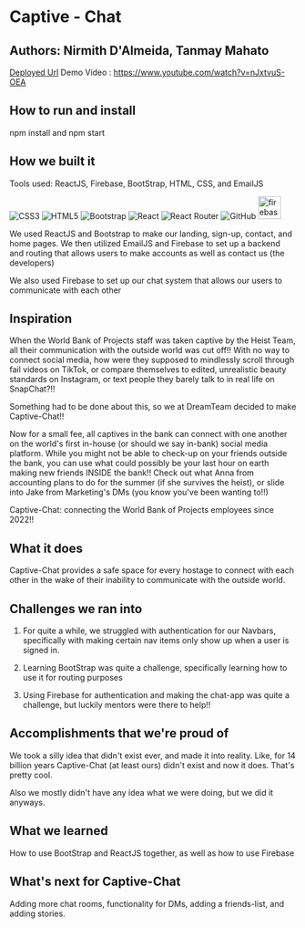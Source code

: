 # Captive - Chat


## Authors: Nirmith D'Almeida, Tanmay Mahato
[Deployed Url](https://merry-beignet-17ea28.netlify.app/)
Demo Video : https://www.youtube.com/watch?v=nJxtvuS-OEA

## How to run and install
npm install and npm start


## How we built it
Tools used: ReactJS, Firebase, BootStrap, HTML, CSS, and EmailJS

![CSS3](https://img.shields.io/badge/css3-%231572B6.svg?logo=css3&logoColor=white&style=for-the-badge)
![HTML5](https://img.shields.io/badge/html5-%23E34F26.svg?logo=html5&logoColor=white&style=for-the-badge)
![Bootstrap](https://img.shields.io/badge/bootstrap-%23563D7C.svg?logo=bootstrap&logoColor=white&style=for-the-badge)
![React](https://img.shields.io/badge/react-%2320232a.svg?logo=react&logoColor=%2361DAFB&style=for-the-badge)
![React Router](https://img.shields.io/badge/React_Router-CA4245?logo=react-router&logoColor=white&style=for-the-badge)
![GitHub](https://img.shields.io/badge/github-%23121011.svg?logo=github&logoColor=white&style=for-the-badge)
<a href="https://firebase.google.com/" target="_blank" rel="noreferrer"> <img src="https://www.vectorlogo.zone/logos/firebase/firebase-icon.svg" alt="firebase" width="40" height="40"/> </a>

We used ReactJS and Bootstrap to make our landing, sign-up, contact, and home pages. We then utilized EmailJS and Firebase to set up a backend and routing that allows users to make accounts as well as contact us (the developers)

We also used Firebase to set up our chat system that allows our users to communicate with each other


## Inspiration
When the World Bank of Projects staff was taken captive by the Heist Team, all their communication with the outside world was cut off!! With no way to connect social media, how were they supposed to mindlessly scroll through fail videos on TikTok, or compare themselves to edited, unrealistic beauty standards on Instagram, or text people they barely talk to in real life on SnapChat?!!

Something had to be done about this, so we at DreamTeam decided to make Captive-Chat!!

Now for a small fee, all captives in the bank can connect with one another on the world's first in-house (or should we say in-bank) social media platform. While you might not be able to check-up on your friends outside the bank, you can use what could possibly be your last hour on earth making new friends INSIDE the bank!! Check out what Anna from accounting plans to do for the summer (if she survives the heist), or slide into Jake from Marketing's DMs (you know you've been wanting to!!)

Captive-Chat: connecting the World Bank of Projects employees since 2022!!


## What it does
Captive-Chat provides a safe space for every hostage to connect with each other in the wake of their inability to communicate with the outside world.


## Challenges we ran into
1) For quite a while, we struggled with authentication for our Navbars, specifically with making certain nav items only show up when a user is signed in.

2) Learning BootStrap was quite a challenge, specifically learning how to use it for routing purposes

3) Using Firebase for authentication and making the chat-app was quite a challenge, but luckily mentors were there to help!!


## Accomplishments that we're proud of
We took a silly idea that didn't exist ever, and made it into reality. Like, for 14 billion years Captive-Chat (at least ours) didn't exist and now it does. That's pretty cool.

Also we mostly didn't have any idea what we were doing, but we did it anyways.

## What we learned
How to use BootStrap and ReactJS together, as well as how to use Firebase

## What's next for Captive-Chat
Adding more chat rooms, functionality for DMs, adding a friends-list, and adding stories.

